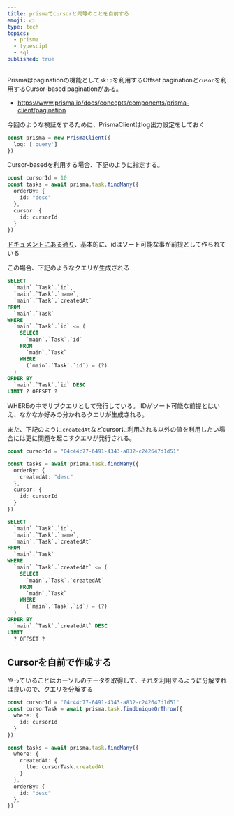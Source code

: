 ```yaml
---
title: prismaでcursorと同等のことを自前する
emoji: 👉
type: tech
topics:
  - prisma
  - typescipt
  - sql
published: true
---
```


Prismaはpaginationの機能として`skip`を利用するOffset paginationと`cusor`を利用するCursor-based paginationがある。

* https://www.prisma.io/docs/concepts/components/prisma-client/pagination

今回のような検証をするために、PrismaClientはlog出力設定をしておく

```ts
const prisma = new PrismaClient({
  log: ['query']
})
```
Cursor-basedを利用する場合、下記のように指定する。

```ts
const cursorId = 10
const tasks = await prisma.task.findMany({
  orderBy: {
    id: "desc"
  },
  cursor: {
    id: cursorId
  }
})
```
[ドキュメントにある通り](https://www.prisma.io/docs/concepts/components/prisma-client/pagination#-cons-of-cursor-based-pagination)、基本的に、idはソート可能な事が前提として作られている

この場合、下記のようなクエリが生成される

```sql
SELECT
  `main`.`Task`.`id`,
  `main`.`Task`.`name`,
  `main`.`Task`.`createdAt`
FROM
  `main`.`Task`
WHERE
  `main`.`Task`.`id` <= (
    SELECT
      `main`.`Task`.`id`
    FROM
      `main`.`Task`
    WHERE
      (`main`.`Task`.`id`) = (?)
  )
ORDER BY
  `main`.`Task`.`id` DESC
LIMIT ? OFFSET ?
```

WHEREの中でサブクエリとして発行している。
IDがソート可能な前提とはいえ、なかなか好みの分かれるクエリが生成される。

また、下記のように`createdAt`などcursorに利用される以外の値を利用したい場合には更に問題を起こすクエリが発行される。

```ts
const cursorId = "04c44c77-6491-4343-a832-c242647d1d51"

const tasks = await prisma.task.findMany({
  orderBy: {
    createdAt: "desc"
  },
  cursor: {
    id: cursorId
  }
})
```

```sql
SELECT
  `main`.`Task`.`id`,
  `main`.`Task`.`name`,
  `main`.`Task`.`createdAt`
FROM
  `main`.`Task`
WHERE
  `main`.`Task`.`createdAt` <= (
    SELECT
      `main`.`Task`.`createdAt`
    FROM
      `main`.`Task`
    WHERE
      (`main`.`Task`.`id`) = (?)
  )
ORDER BY
  `main`.`Task`.`createdAt` DESC
LIMIT
  ? OFFSET ?
```

## Cursorを自前で作成する

やっていることはカーソルのデータを取得して、それを利用するように分解すれば良いので、クエリを分解する

```ts
const cursorId = "04c44c77-6491-4343-a832-c242647d1d51"
const cursorTask = await prisma.task.findUniqueOrThrow({
  where: {
    id: cursorId
  }
})

const tasks = await prisma.task.findMany({
  where: {
    createdAt: {
      lte: cursorTask.createdAt
    }
  },
  orderBy: {
    id: "desc"
  },
})
```
